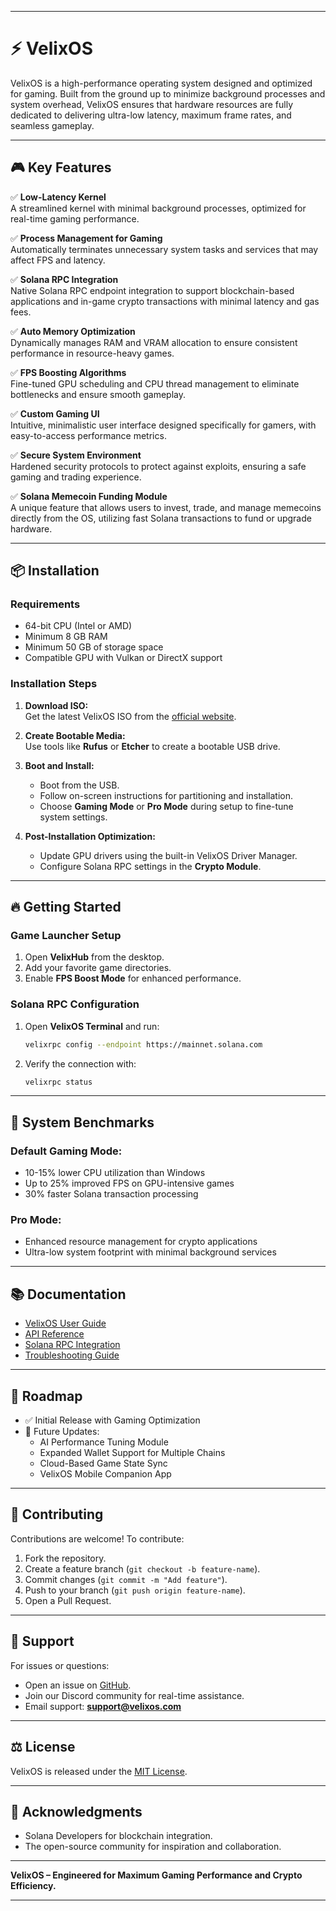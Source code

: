 
---

# ⚡ VelixOS

VelixOS is a high-performance operating system designed and optimized for gaming. Built from the ground up to minimize background processes and system overhead, VelixOS ensures that hardware resources are fully dedicated to delivering ultra-low latency, maximum frame rates, and seamless gameplay.

---

## 🎮 Key Features

✅ **Low-Latency Kernel**  
A streamlined kernel with minimal background processes, optimized for real-time gaming performance.  

✅ **Process Management for Gaming**  
Automatically terminates unnecessary system tasks and services that may affect FPS and latency.  

✅ **Solana RPC Integration**  
Native Solana RPC endpoint integration to support blockchain-based applications and in-game crypto transactions with minimal latency and gas fees.  

✅ **Auto Memory Optimization**  
Dynamically manages RAM and VRAM allocation to ensure consistent performance in resource-heavy games.  

✅ **FPS Boosting Algorithms**  
Fine-tuned GPU scheduling and CPU thread management to eliminate bottlenecks and ensure smooth gameplay.  

✅ **Custom Gaming UI**  
Intuitive, minimalistic user interface designed specifically for gamers, with easy-to-access performance metrics.  

✅ **Secure System Environment**  
Hardened security protocols to protect against exploits, ensuring a safe gaming and trading experience.  

✅ **Solana Memecoin Funding Module**  
A unique feature that allows users to invest, trade, and manage memecoins directly from the OS, utilizing fast Solana transactions to fund or upgrade hardware.

---

## 📦 Installation

### Requirements
- 64-bit CPU (Intel or AMD)
- Minimum 8 GB RAM
- Minimum 50 GB of storage space
- Compatible GPU with Vulkan or DirectX support

### Installation Steps
1. **Download ISO:**  
   Get the latest VelixOS ISO from the [official website](#).

2. **Create Bootable Media:**  
   Use tools like **Rufus** or **Etcher** to create a bootable USB drive.

3. **Boot and Install:**  
   - Boot from the USB.
   - Follow on-screen instructions for partitioning and installation.
   - Choose **Gaming Mode** or **Pro Mode** during setup to fine-tune system settings.

4. **Post-Installation Optimization:**  
   - Update GPU drivers using the built-in VelixOS Driver Manager.
   - Configure Solana RPC settings in the **Crypto Module**.

---

## 🔥 Getting Started

### Game Launcher Setup
1. Open **VelixHub** from the desktop.
2. Add your favorite game directories.
3. Enable **FPS Boost Mode** for enhanced performance.

### Solana RPC Configuration
1. Open **VelixOS Terminal** and run:
   ```bash
   velixrpc config --endpoint https://mainnet.solana.com
   ```
2. Verify the connection with:
   ```bash
   velixrpc status
   ```

---

## 💾 System Benchmarks

### Default Gaming Mode:
- 10-15% lower CPU utilization than Windows
- Up to 25% improved FPS on GPU-intensive games
- 30% faster Solana transaction processing

### Pro Mode:
- Enhanced resource management for crypto applications
- Ultra-low system footprint with minimal background services

---

## 📚 Documentation

- [VelixOS User Guide](#)
- [API Reference](#)
- [Solana RPC Integration](#)
- [Troubleshooting Guide](#)

---

## 🚀 Roadmap

- ✅ Initial Release with Gaming Optimization  
- 🔄 Future Updates:
    - AI Performance Tuning Module
    - Expanded Wallet Support for Multiple Chains
    - Cloud-Based Game State Sync
    - VelixOS Mobile Companion App

---

## 👥 Contributing

Contributions are welcome! To contribute:
1. Fork the repository.
2. Create a feature branch (`git checkout -b feature-name`).
3. Commit changes (`git commit -m "Add feature"`).
4. Push to your branch (`git push origin feature-name`).
5. Open a Pull Request.

---

## 📧 Support

For issues or questions:
- Open an issue on [GitHub](#).
- Join our Discord community for real-time assistance.
- Email support: **support@velixos.com**

---

## ⚖️ License

VelixOS is released under the [MIT License](#).  

---

## 🧠 Acknowledgments

- Solana Developers for blockchain integration.
- The open-source community for inspiration and collaboration.

---

**VelixOS – Engineered for Maximum Gaming Performance and Crypto Efficiency.**

--- 
